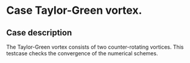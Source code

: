 # Case Taylor-Green vortex.

## Case description
The Taylor-Green vortex consists of two counter-rotating vortices. This testcase checks the convergence of the numerical schemes.
